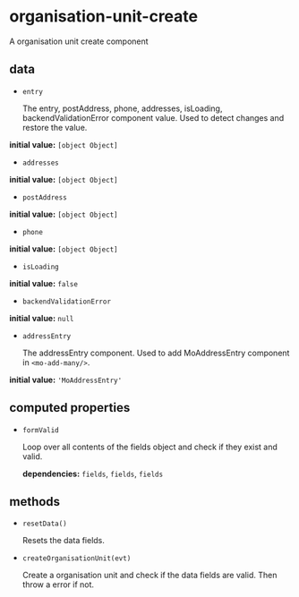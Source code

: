 # organisation-unit-create 

A organisation unit create component 

## data 

- `entry` 

  The entry, postAddress, phone, addresses, isLoading, backendValidationError component value.
  Used to detect changes and restore the value. 

**initial value:** `[object Object]` 

- `addresses` 

**initial value:** `[object Object]` 

- `postAddress` 

**initial value:** `[object Object]` 

- `phone` 

**initial value:** `[object Object]` 

- `isLoading` 

**initial value:** `false` 

- `backendValidationError` 

**initial value:** `null` 

- `addressEntry` 

  The addressEntry component.
  Used to add MoAddressEntry component in `<mo-add-many/>`. 

**initial value:** `'MoAddressEntry'` 

## computed properties 

- `formValid` 

  Loop over all contents of the fields object and check if they exist and valid. 

   **dependencies:** `fields`, `fields`, `fields` 


## methods 

- `resetData()` 

  Resets the data fields. 

- `createOrganisationUnit(evt)` 

  Create a organisation unit and check if the data fields are valid.
  Then throw a error if not. 

